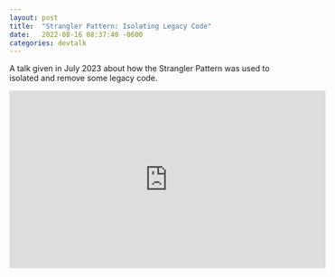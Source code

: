 ```yaml
---
layout: post
title:  "Strangler Pattern: Isolating Legacy Code"
date:   2022-08-16 08:37:40 -0600
categories: devtalk
---
```


A talk given in July 2023 about how the Strangler Pattern was used to isolated and remove some legacy code.

<iframe width="560" height="315" src="https://www.youtube.com/embed/FGWwOcUozwA" frameborder="0" allow="autoplay; encrypted-media" allowfullscreen></iframe>
